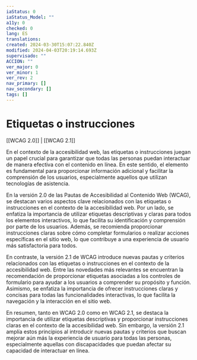 ```yaml
---
iaStatus: 0
iaStatus_Model: ""
a11y: 0
checked: 0
lang: ES
translations: 
created: 2024-03-30T15:07:22.840Z
modified: 2024-04-03T20:19:14.693Z
supervisado: ""
ACCION: ""
ver_major: 0
ver_minor: 1
ver_rev: 2
nav_primary: []
nav_secondary: []
tags: []
---
```

# Etiquetas o instrucciones

[[WCAG 2.0]] | [[WCAG 2.1]]

En el contexto de la accesibilidad web, las etiquetas o instrucciones juegan un papel crucial para garantizar que todas las personas puedan interactuar de manera efectiva con el contenido en línea. En este sentido, el elemento <TOKEN> es fundamental para proporcionar información adicional y facilitar la comprensión de los usuarios, especialmente aquellos que utilizan tecnologías de asistencia.

En la versión 2.0 de las Pautas de Accesibilidad al Contenido Web (WCAG), se destacan varios aspectos clave relacionados con las etiquetas o instrucciones en el contexto de la accesibilidad web. Por un lado, se enfatiza la importancia de utilizar etiquetas descriptivas y claras para todos los elementos interactivos, lo que facilita su identificación y comprensión por parte de los usuarios. Además, se recomienda proporcionar instrucciones claras sobre cómo completar formularios o realizar acciones específicas en el sitio web, lo que contribuye a una experiencia de usuario más satisfactoria para todos.

En contraste, la versión 2.1 de WCAG introduce nuevas pautas y criterios relacionados con las etiquetas o instrucciones en el contexto de la accesibilidad web. Entre las novedades más relevantes se encuentran la recomendación de proporcionar etiquetas asociadas a los controles de formulario para ayudar a los usuarios a comprender su propósito y función. Asimismo, se enfatiza la importancia de ofrecer instrucciones claras y concisas para todas las funcionalidades interactivas, lo que facilita la navegación y la interacción en el sitio web.

En resumen, tanto en WCAG 2.0 como en WCAG 2.1, se destaca la importancia de utilizar etiquetas descriptivas y proporcionar instrucciones claras en el contexto de la accesibilidad web. Sin embargo, la versión 2.1 amplía estos principios al introducir nuevas pautas y criterios que buscan mejorar aún más la experiencia de usuario para todas las personas, especialmente aquellas con discapacidades que puedan afectar su capacidad de interactuar en línea.
